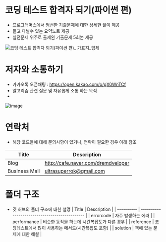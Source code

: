 # 코딩 테스트 합격자 되기(파이썬 편)
- 프로그래머스에서 엄선한 기출문제에 대한 상세한 풀이 제공
- 들고 다닐수 있는 요약노트 제공
- 실전문제 위주로 출제왼 기출문제 5회본 제공
  
![코딩 테스트 합격자 되기(파이썬 편)_ 가표지_입체](https://github.com/dremdeveloper/codingtest_python/assets/131899974/8f096ad7-3a0c-47ed-b853-b5d9bf6a4f03)

# 저자와 소통하기
 - 카카오톡 오픈채팅 : https://open.kakao.com/o/gX0WnTCf
 - 알고리즘 관련 질문 및 자유롭게 소통 하는 목적
 - 
![image](https://github.com/dremdeveloper/codingtest_python/assets/131899974/ba74f116-ddb6-4cb4-956e-147d35e10336)

# 연락처
- 해당 코드들에 대해 문의사항이 있거나, 연락이 필요한 경우 아래 참조

| Title    | Description                                    |
| ---------- | ---------------------------------------------- |
|Blog        |http://cafe.naver.com/dremdveloper              |
|Business Mail        |ultrasuperrok@gmail.com                         |


# 폴더 구조
 - 깃 허브의 폴더 구조에 대한 설명
| Title    | Description                                    |
| ---------- | ---------------------------------------------- |
| errorcode        | 자주 발생하는 에러               |
| performance        | 비슷한 동작을 하는데 시간복잡도가 다른 경우             |
| reference        | 코딩테스트에서 많이 사용하는 메서드(시간복잡도 포함)                         |
| solution        | 책에 있는 문제에 대한 해설                         |



